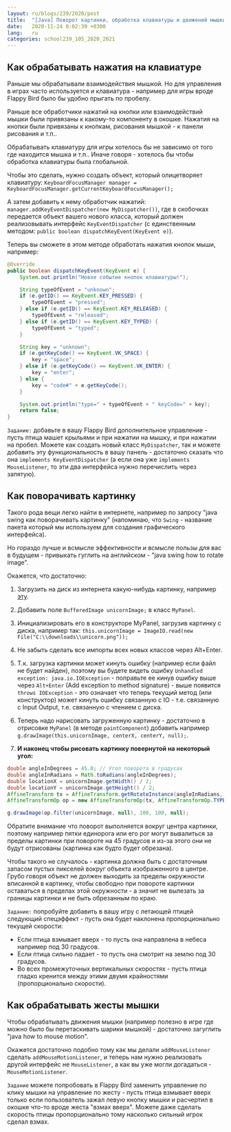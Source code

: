 ```yaml
---
layout: ru/blogs/239/2020/post
title:  "[Java] Поворот картинки, обработка клавиатуры и движений мышки"
date:   2020-11-24 0:02:39 +0300
lang:   ru
categories: school239_105_2020_2021
---   
```


Как обрабатывать нажатия на клавиатуре
--------------------------------------

Раньше мы обрабатывали взаимодействия мышкой. Но для управления в играх часто используется и клавиатура - например для игры вроде Flappy Bird было бы удобно прыгать по пробелу.

Раньше все обработчики нажатий на кнопки или взаимодействий мышки были привязаны к какому-то компоненту в окошке. Нажатия на кнопки были привязаны к кнопкам, рисования мышкой - к панели рисования и т.п..

Обрабатывать клавиатуру для игры хотелось бы не зависимо от того где находится мышка и т.п.. Иначе говоря - хотелось бы чтобы обработка клавиатуры была глобальной.

Чтобы это сделать, нужно создать объект, который олицетворяет клавиатуру: ```KeyboardFocusManager manager = KeyboardFocusManager.getCurrentKeyboardFocusManager();```

А затем добавить к нему обработчик нажатий: ```manager.addKeyEventDispatcher(new MyDispatcher())```, где в скобочках передается объект вашего нового класса, который должен реализовывать интерфейс ```KeyEventDispatcher``` (с единственным методом: ```public boolean dispatchKeyEvent(KeyEvent e)```).

Теперь вы сможете в этом методе обработать нажатия кнопок мыши, например:

```java
@Override
public boolean dispatchKeyEvent(KeyEvent e) {
    System.out.println("Новое событие кнопок клавиатуры!");

    String typeOfEvent = "unknown";
    if (e.getID() == KeyEvent.KEY_PRESSED) {
        typeOfEvent = "pressed";
    } else if (e.getID() == KeyEvent.KEY_RELEASED) {
        typeOfEvent = "released";
    } else if (e.getID() == KeyEvent.KEY_TYPED) {
        typeOfEvent = "typed";
    }

    String key = "unknown";
    if (e.getKeyCode() == KeyEvent.VK_SPACE) {
        key = "space";
    } else if (e.getKeyCode() == KeyEvent.VK_ENTER) {
        key = "enter";
    } else {
        key = "code#" + e.getKeyCode();
    }

    System.out.println("type=" + typeOfEvent + " keyCode=" + key);
    return false;
}
```

```Задание:``` добавьте в вашу Flappy Bird дополнительное управление - пусть птица машет крыльями и при нажатии на мышку, и при нажатии на пробел. Можете как создать новый класс ```MyDispatcher```, так и можете добавить эту функциональность в вашу панель - достаточно сказать что она ```implements KeyEventDispatcher``` (а если она уже ```implements MouseListener```, то эти два интерфейса нужно перечислить через запятую).

Как поворачивать картинку
---------------------

Такого рода вещи легко найти в интернете, например по запросу "java swing как поворачивать картинку" (напоминаю, что ```Swing``` - название пакета который мы используем для создания графического интерфейса).

Но гораздо лучше и всмысле эффективности и всмысле пользы для вас в будущем - привыкать гуглить на английском - "java swing how to rotate image".

Окажется, что достаточно:

1) Загрузить на диск из интернета какую-нибудь картинку, например [эту](/static/unicorn.png).

2) Добавить поле ```BufferedImage unicornImage;``` в класс ```MyPanel```.

3) Инициализировать его в конструкторе MyPanel, загрузив картинку с диска, например так: ```this.unicornImage = ImageIO.read(new File("C:\\downloads\\unicorn.png"));```

4) Не забыть сделать все импорты всех новых классов через Alt+Enter.

5) Т.к. загрузка картинки может кинуть ошибку (например если файл не будет найден), поэтому вы будете видеть ошибку ```Unhandled exception: java.io.IOException``` - поправьте ее кинув ошибку выше через ```Alt+Enter``` (Add exception to method signature) - выше появится ```throws IOException``` - это означает что теперь текущий метод (или конструктор) может кинуть ошибку связанную с IO - т.е. связанную с Input Output, т.е. связанную с чтением с диска.

6) Теперь надо нарисовать загруженную картинку - достаточно в отрисовке ```MyPanel``` (в методе ```paintComponent```) добавить например ```g.drawImage(this.unicornImage, centerX, centerY, null);```.

7) **И наконец чтобы рисовать картинку повернутой на некоторый угол:**

```java
double angleInDegrees = 45.0; // Угол поворота в градусах
double angleInRadians = Math.toRadians(angleInDegrees);
double locationX = unicornImage.getWidth() / 2;
double locationY = unicornImage.getHeight() / 2;
AffineTransform tx = AffineTransform.getRotateInstance(angleInRadians, locationX, locationY);
AffineTransformOp op = new AffineTransformOp(tx, AffineTransformOp.TYPE_BILINEAR);

g.drawImage(op.filter(unicornImage, null), 100, 100, null);
```

Обратите внимание что поворот выполняется вокруг центра картинки, поэтому например пятки единорога или его рог 
могут вывалиться за пределы картинки при повороте на 45 градусов и из-за этого они не будут отрисованы (картинка как будто будет обрезана).

Чтобы такого не случалось - картинка должна быть с достаточным запасом пустых пикселей вокруг объекта изображенного в центре.
Грубо говоря объект не должен выходить за пределы окружности вписанной в картинку, чтобы свободно при повороте картинки 
оставаться в пределах этой окружности - а значит не вылезать за границы картинки и не быть обрезанным по краю.

```Задание:``` попробуйте добавить в вашу игру с летающей птицей следующий спецэффект - пусть она будет наклонена пропорционально текущей скорости:

 - Если птица взмывает вверх - то пусть она направлена в небеса например под 30 градусов.
 - Если птица сильно падает - то пусть она смотрит на землю под 30 градусов.
 - Во всех промежуточных вертикальных скоростях - пусть птица гладко кренится между этими двумя крайностями (пропорционально скорости).


Как обрабатывать жесты мышки
---------------------

Чтобы обрабатывать движения мышки (например полезно в игре где можно было бы перетаскивать шарики мышкой) - достаточно загуглить "java how to mouse motion".

Окажется достаточно подобно тому как мы делали ```addMouseListener``` сделать ```addMouseMotionListener```, и теперь нам нужно реализовать другой интерфейс
не ```MouseListener```, а как вы уже могли догадаться - ```MouseMotionListener```.

```Задание``` можете попробовать в Flappy Bird заменить управление по клику мышки на управление по жесту - пусть птица
 взмывает вверх только если пользователь зажал левую кнопку мышки и расчертил в окошке что-то вроде жеста "взмах вверх". Можете даже сделать скорость птицы пропорционально тому насколько сильный игрок сделал взмах.